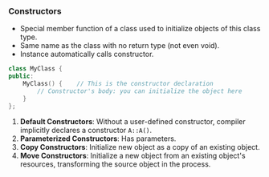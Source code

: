 ### Constructors
- Special member function of a class used to initialize objects of this class type.
- Same name as the class with no return type (not even void).
- Instance automatically calls constructor.
```c++
class MyClass {
public:
    MyClass() {    // This is the constructor declaration
        // Constructor's body: you can initialize the object here
    }
};
```
1. **Default Constructors**: Without a user-defined constructor, compiler implicitly declares a constructor `A::A()`.
2. **Parameterized Constructors**: Has parameters.
3. **Copy Constructors**: Initialize new object as a copy of an existing object.
4. **Move Constructors**: Initialize a new object from an existing object's resources, transforming the source object in the process.